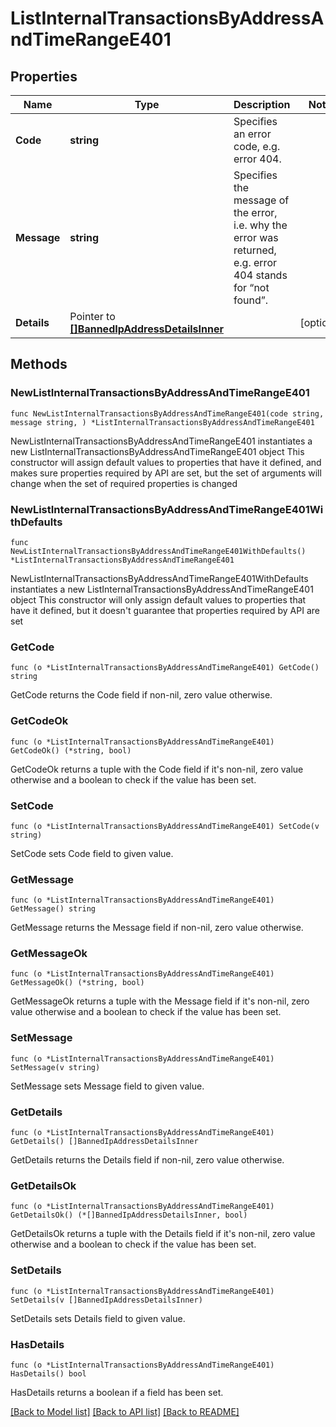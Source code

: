 # ListInternalTransactionsByAddressAndTimeRangeE401

## Properties

Name | Type | Description | Notes
------------ | ------------- | ------------- | -------------
**Code** | **string** | Specifies an error code, e.g. error 404. | 
**Message** | **string** | Specifies the message of the error, i.e. why the error was returned, e.g. error 404 stands for “not found”. | 
**Details** | Pointer to [**[]BannedIpAddressDetailsInner**](BannedIpAddressDetailsInner.md) |  | [optional] 

## Methods

### NewListInternalTransactionsByAddressAndTimeRangeE401

`func NewListInternalTransactionsByAddressAndTimeRangeE401(code string, message string, ) *ListInternalTransactionsByAddressAndTimeRangeE401`

NewListInternalTransactionsByAddressAndTimeRangeE401 instantiates a new ListInternalTransactionsByAddressAndTimeRangeE401 object
This constructor will assign default values to properties that have it defined,
and makes sure properties required by API are set, but the set of arguments
will change when the set of required properties is changed

### NewListInternalTransactionsByAddressAndTimeRangeE401WithDefaults

`func NewListInternalTransactionsByAddressAndTimeRangeE401WithDefaults() *ListInternalTransactionsByAddressAndTimeRangeE401`

NewListInternalTransactionsByAddressAndTimeRangeE401WithDefaults instantiates a new ListInternalTransactionsByAddressAndTimeRangeE401 object
This constructor will only assign default values to properties that have it defined,
but it doesn't guarantee that properties required by API are set

### GetCode

`func (o *ListInternalTransactionsByAddressAndTimeRangeE401) GetCode() string`

GetCode returns the Code field if non-nil, zero value otherwise.

### GetCodeOk

`func (o *ListInternalTransactionsByAddressAndTimeRangeE401) GetCodeOk() (*string, bool)`

GetCodeOk returns a tuple with the Code field if it's non-nil, zero value otherwise
and a boolean to check if the value has been set.

### SetCode

`func (o *ListInternalTransactionsByAddressAndTimeRangeE401) SetCode(v string)`

SetCode sets Code field to given value.


### GetMessage

`func (o *ListInternalTransactionsByAddressAndTimeRangeE401) GetMessage() string`

GetMessage returns the Message field if non-nil, zero value otherwise.

### GetMessageOk

`func (o *ListInternalTransactionsByAddressAndTimeRangeE401) GetMessageOk() (*string, bool)`

GetMessageOk returns a tuple with the Message field if it's non-nil, zero value otherwise
and a boolean to check if the value has been set.

### SetMessage

`func (o *ListInternalTransactionsByAddressAndTimeRangeE401) SetMessage(v string)`

SetMessage sets Message field to given value.


### GetDetails

`func (o *ListInternalTransactionsByAddressAndTimeRangeE401) GetDetails() []BannedIpAddressDetailsInner`

GetDetails returns the Details field if non-nil, zero value otherwise.

### GetDetailsOk

`func (o *ListInternalTransactionsByAddressAndTimeRangeE401) GetDetailsOk() (*[]BannedIpAddressDetailsInner, bool)`

GetDetailsOk returns a tuple with the Details field if it's non-nil, zero value otherwise
and a boolean to check if the value has been set.

### SetDetails

`func (o *ListInternalTransactionsByAddressAndTimeRangeE401) SetDetails(v []BannedIpAddressDetailsInner)`

SetDetails sets Details field to given value.

### HasDetails

`func (o *ListInternalTransactionsByAddressAndTimeRangeE401) HasDetails() bool`

HasDetails returns a boolean if a field has been set.


[[Back to Model list]](../README.md#documentation-for-models) [[Back to API list]](../README.md#documentation-for-api-endpoints) [[Back to README]](../README.md)


